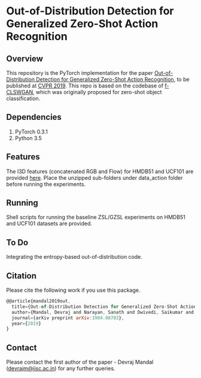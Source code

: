 # Out-of-Distribution Detection for Generalized Zero-Shot Action Recognition

## Overview
This repository is the PyTorch implementation for the paper [Out-of-Distribution Detection for Generalized Zero-Shot Action Recognition](https://arxiv.org/abs/1904.08703), to be published at [CVPR 2019](http://cvpr2019.thecvf.com/). This repo is based on the codebase of [f-CLSWGAN](https://www.mpi-inf.mpg.de/departments/computer-vision-and-multimodal-computing/research/zero-shot-learning/feature-generating-networks-for-zero-shot-learning/), which was originally proposed for zero-shot object classification.

## Dependencies
1. PyTorch 0.3.1
2. Python 3.5

## Features
The I3D features (concatenated RGB and Flow) for HMDB51 and UCF101 are provided [here](https://drive.google.com/open?id=15Fge1p6a4ZZ7ZQCXYzPSFSQXN8XvZrAe). Place the unzipped sub-folders under data_action folder before running the experiments.

## Running
Shell scripts for running the baseline ZSL/GZSL experiments on HMDB51 and UCF101 datasets are provided.

## To Do
Integrating the entropy-based out-of-distribution code.

## Citation
Please cite the following work if you use this package.
```javascript
@@article{mandal2019out,
  title={Out-of-Distribution Detection for Generalized Zero-Shot Action Recognition},
  author={Mandal, Devraj and Narayan, Sanath and Dwivedi, Saikumar and Gupta, Vikram and Ahmed, Shuaib and Khan, Fahad Shahbaz and Shao, Ling},
  journal={arXiv preprint arXiv:1904.08703},
  year={2019}
}
```

## Contact 
Please contact the first author of the paper - Devraj Mandal (devrajm@iisc.ac.in) for any further queries.


